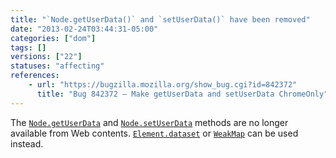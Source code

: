 ```yaml
---
title: "`Node.getUserData()` and `setUserData()` have been removed"
date: "2013-02-24T03:44:31-05:00"
categories: ["dom"]
tags: []
versions: ["22"]
statuses: "affecting"
references:
    - url: "https://bugzilla.mozilla.org/show_bug.cgi?id=842372"
      title: "Bug 842372 – Make getUserData and setUserData ChromeOnly"
---
```

The [`Node.getUserData`](https://developer.mozilla.org/docs/Web/API/Node.getUserData) and [`Node.setUserData`](https://developer.mozilla.org/docs/Web/API/Node.setUserData) methods are no longer available from Web contents. [`Element.dataset`](https://developer.mozilla.org/docs/Web/API/Element.dataset) or [`WeakMap`](https://developer.mozilla.org/docs/Web/JavaScript/Reference/Global_Objects/WeakMap) can be used instead.
